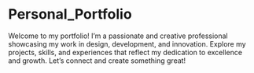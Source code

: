 # Personal_Portfolio
Welcome to my portfolio! I’m a passionate and creative professional showcasing my work in design, development, and innovation. Explore my projects, skills, and experiences that reflect my dedication to excellence and growth. Let’s connect and create something great!
